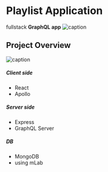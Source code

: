 # Playlist Application	
fullstack **GraphQL app**
![caption](https://user-images.githubusercontent.com/26628508/98440981-3dcbf400-210d-11eb-9f4e-8118b2053032.png)

## Project Overview
![caption](https://user-images.githubusercontent.com/26628508/98596584-ad4a0b00-22e8-11eb-89fb-7661a12fc6b6.png)

##### Client side

 - React
 - Apollo

##### Server side

 - Express 
 - GraphQL Server

 ##### DB
 - MongoDB
 - using mLab
